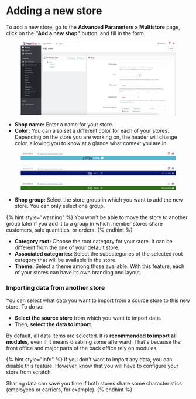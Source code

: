 # Adding a new store

To add a new store, go to the **Advanced Parameters > Multistore** page, click on the **"Add a new shop"** button, and fill in the form.

<figure><img src="../../../.gitbook/assets/image (94).png" alt=""><figcaption></figcaption></figure>

* **Shop name:** Enter a name for your store.
* **Color:** You can also set a different color for each of your stores. Depending on the store you are working on, the header will change color, allowing you to know at a glance what context you are in:

<figure><img src="../../../.gitbook/assets/image (10) (2).png" alt=""><figcaption></figcaption></figure>

<figure><img src="../../../.gitbook/assets/image (14) (1).png" alt=""><figcaption></figcaption></figure>

<figure><img src="../../../.gitbook/assets/image (12) (2).png" alt=""><figcaption></figcaption></figure>

* **Shop group:** Select the store group in which you want to add the new store. You can only select one group.&#x20;

{% hint style="warning" %}
You won't be able to move the store to another group later if you add it to a group in which member stores share customers, sale quantities, or orders.
{% endhint %}

* **Category root:** Choose the root category for your store. It can be different from the one of your default store.
* **Associated categories:** Select the subcategories of the selected root category that will be available in the store.
* **Theme:** Select a theme among those available. With this feature, each of your stores can have its own branding and layout.

### Importing data from another store

You can select what data you want to import from a source store to this new store. To do so:

* **Select the source store** from which you want to import data.&#x20;
* Then, **select the data to import**.&#x20;

By default, all data items are selected. It is **recommended to import all modules**_,_ even if it means disabling some afterward. That's because the front office and major parts of the back office rely on modules.

{% hint style="info" %}
If you don't want to import any data, you can disable this feature. However, know that you will have to configure your store from scratch.&#x20;

Sharing data can save you time if both stores share some characteristics (employees or carriers, for example).&#x20;
{% endhint %}

